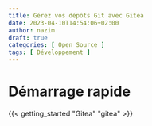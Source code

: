 ```yaml
---
title: Gérez vos dépôts Git avec Gitea
date: 2023-04-10T14:54:06+02:00
author: nazim
draft: true
categories: [ Open Source ]
tags: [ Développement ]
---
```



# Démarrage rapide

{{< getting_started "Gitea" "gitea" >}}
